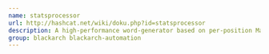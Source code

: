```yaml
---
name: statsprocessor
url: http://hashcat.net/wiki/doku.php?id=statsprocessor
description: A high-performance word-generator based on per-position Markov-attack.
group: blackarch blackarch-automation
---
```


